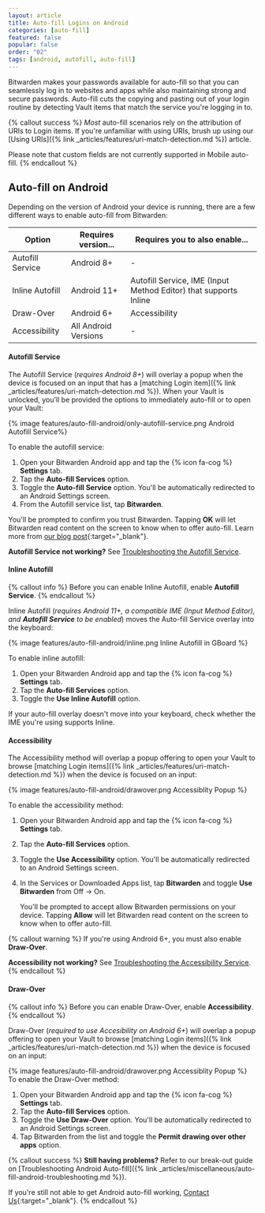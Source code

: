 ```yaml
---
layout: article
title: Auto-fill Logins on Android
categories: [auto-fill]
featured: false
popular: false
order: "02"
tags: [android, autofill, auto-fill]
---
```


Bitwarden makes your passwords available for auto-fill so that you can seamlessly log in to websites and apps while also maintaining strong and secure passwords. Auto-fill cuts the copying and pasting out of your login routine by detecting Vault items that match the service you're logging in to.

{% callout success %}
*Most* auto-fill scenarios rely on the attribution of URIs to Login items. If you're unfamiliar with using URIs, brush up using our [Using URIs]({% link _articles/features/uri-match-detection.md %}) article.

Please note that custom fields are not currently supported in Mobile auto-fill.
{% endcallout %}

## Auto-fill on Android

Depending on the version of Android your device is running, there are a few different ways to enable auto-fill from Bitwarden:

|Option|Requires version...|Requires you to also enable...|
|------|-------------------|-------------------------|
|Autofill Service|Android 8+|-|
|Inline Autofill|Android 11+|Autofill Service, IME (Input Method Editor) that supports Inline|
|Draw-Over|Android 6+|Accessibility|
|Accessibility|All Android Versions|-|

#### Autofill Service

The Autofill Service (*requires Android 8+*) will overlay a popup when the device is focused on an input that has a [matching Login item]({% link _articles/features/uri-match-detection.md %}). When your Vault is unlocked, you'll be provided the options to immediately auto-fill or to open your Vault:

{% image features/auto-fill-android/only-autofill-service.png Android Autofill Service%}

To enable the autofill service:

1. Open your Bitwarden Android app and tap the {% icon fa-cog %} **Settings** tab.
2. Tap the **Auto-fill Services** option.
3. Toggle the **Auto-fill Service** option. You'll be automatically redirected to an Android Settings screen.
4. From the Autofill service list, tap **Bitwarden**.

You'll be prompted to confirm you trust Bitwarden. Tapping **OK** will let Bitwarden read content on the screen to know when to offer auto-fill. Learn more from [our blog post](https://bitwarden.com/blog/post/the-oreo-autofill-framework){:target="_blank"}.

**Autofill Service not working?** See [Troubleshooting the Autofill Service]({{site.baseurl}}/article/auto-fill-android-troubleshooting/#troubleshooting-the-autofill-service).

#### Inline Autofill

{% callout info %}
Before you can enable Inline Autofill, enable **Autofill Service**.
{% endcallout %}

Inline Autofill (*requires Android 11+, a compatible IME (Input Method Editor), and **Autofill Service** to be enabled*) moves the Auto-fill Service overlay into the keyboard:

{% image features/auto-fill-android/inline.png Inline Autofill in GBoard %}

To enable inline autofill:

1. Open your Bitwarden Android app and tap the {% icon fa-cog %} **Settings** tab.
2. Tap the **Auto-fill Services** option.
3. Toggle the **Use Inline Autofill** option.

If your auto-fill overlay doesn't move into your keyboard, check whether the IME you're using supports Inline.

#### Accessibility

The Accessibility method will overlap a popup offering to open your Vault to browse [matching Login items]({% link _articles/features/uri-match-detection.md %}) when the device is focused on an input:

{% image features/auto-fill-android/drawover.png Accessiblity Popup %}

To enable the accessibility method:

1. Open your Bitwarden Android app and tap the {% icon fa-cog %} **Settings** tab.
2. Tap the **Auto-fill Services** option.
3. Toggle the **Use Accessibility** option. You'll be automatically redirected to an Android Settings screen.
4. In the Services or Downloaded Apps list, tap **Bitwarden** and toggle **Use Bitwarden** from Off &rarr; On.

   You'll be prompted to accept allow Bitwarden permissions on your device. Tapping **Allow** will let Bitwarden read content on the screen to know when to offer auto-fill.

{% callout warning %}
If you're using Android 6+, you must also enable **Draw-Over**.

**Accessibility not working?** See [Troubleshooting the Accessibility Service]({{site.baseurl}}/article/auto-fill-android-troubleshooting/#troubleshooting-the-accessibility-service).
{% endcallout %}

#### Draw-Over

{% callout info %}
Before you can enable Draw-Over, enable **Accessibility**.
{% endcallout %}

Draw-Over (*required to use Accesibility on Android 6+*) will overlap a popup offering to open your Vault to browse [matching Login items]({% link _articles/features/uri-match-detection.md %}) when the device is focused on an input:

{% image features/auto-fill-android/drawover.png Accessiblity Popup %}
To enable the Draw-Over method:

1. Open your Bitwarden Android app and tap the {% icon fa-cog %} **Settings** tab.
2. Tap the **Auto-fill Services** option.
3. Toggle the **Use Draw-Over** option. You'll be automatically redirected to an Android Settings screen.
4. Tap Bitwarden from the list and toggle the **Permit drawing over other apps** option.

{% callout success %}
**Still having problems?** Refer to our break-out guide on [Troubleshooting Android Auto-fill]({% link _articles/miscellaneous/auto-fill-android-troubleshooting.md %}).

If you're still not able to get Android auto-fill working, [Contact Us](https://bitwarden.com/contact){:target="\_blank"}.
{% endcallout %}
